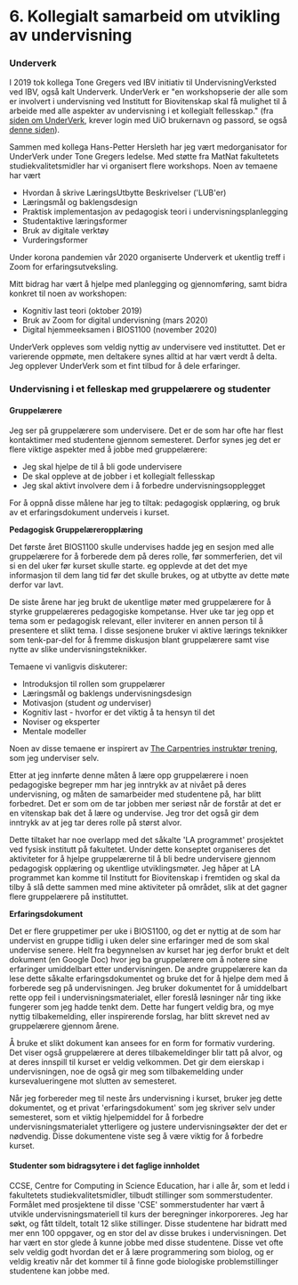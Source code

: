 <!-- !split -->
<!-- jupyter-book 06_mappe.md -->
# 6. Kollegialt samarbeid om utvikling av undervisning

### Underverk

I 2019 tok kollega Tone Gregers ved IBV initiativ til UndervisningVerksted ved IBV,
også kalt Underverk. UnderVerk er
"en workshopserie der alle som er involvert i undervisning
ved Institutt for Biovitenskap skal få mulighet til å arbeide med
alle aspekter av undervisning i et kollegialt fellesskap."
(fra [siden om UnderVerk](https://www.uio.no/for-ansatte/enhetssider/mn/ibv/underverk/,), krever login med UiO brukernavn og passord, se også [denne siden](https://www.mn.uio.no/kurt/undervisningsutvikling/underverk)).

Sammen med kollega Hans-Petter Hersleth har jeg vært medorganisator for UnderVerk
under Tone Gregers ledelse.
Med støtte fra MatNat fakultetets studiekvalitetsmidler har vi organisert
flere workshops.
Noen av temaene har vært

* Hvordan å skrive LæringsUtbytte Beskrivelser ('LUB'er)
* Læringsmål og baklengsdesign
* Praktisk implementasjon av pedagogisk teori i undervisningsplanlegging
* Studentaktive læringsformer
* Bruk av digitale verktøy
* Vurderingsformer

Under korona pandemien vår 2020 organiserte Underverk et ukentlig treff i Zoom
for erfaringsutveksling.

Mitt bidrag har vært å hjelpe med planlegging og gjennomføring,
samt bidra konkret til noen av workshopen:

* Kognitiv last teori (oktober 2019)
* Bruk av Zoom for digital undervisning (mars 2020)
* Digital hjemmeeksamen i BIOS1100 (november 2020)

UnderVerk oppleves som veldig nyttig av undervisere ved instituttet.
Det er varierende oppmøte, men deltakere synes alltid at har vært verdt å delta.
Jeg opplever UnderVerk som et fint tilbud for å dele erfaringer.

### Undervisning i et felleskap med gruppelærere og studenter

#### Gruppelærere

Jeg ser på gruppelærere som undervisere.
Det er de som har ofte har flest kontaktimer med studentene gjennom semesteret.
Derfor synes jeg det er flere viktige aspekter med å jobbe med gruppelærere:

* Jeg skal hjelpe de til å bli gode undervisere
* De skal oppleve at de jobber i et kollegialt fellesskap
* Jeg skal aktivt involvere dem i å forbedre undervisningsopplegget

For å oppnå disse målene har jeg to tiltak:
pedagogisk opplæring, og bruk av et erfaringsdokument underveis i kurset.

**Pedagogisk Gruppelæreropplæring**

Det første året BIOS1100 skulle undervises hadde jeg en sesjon med alle gruppelærere
for å forberede dem på deres rolle, før sommerferien,
det vil si en del uker før kurset skulle starte.
eg opplevde at det det mye informasjon til dem lang tid før det skulle brukes,
og at utbytte av dette møte derfor var lavt.

De siste årene har jeg brukt de ukentlige møter med gruppelærere
for å styrke gruppelæreres pedagogiske kompetanse.
Hver uke tar jeg opp et tema som er pedagogisk relevant,
eller inviterer en annen person til å presentere et slikt tema.
I disse sesjonene bruker vi aktive lærings teknikker som tenk-par-del
for å fremme diskusjon blant gruppelærere samt vise nytte av slike undervisningsteknikker.

Temaene vi vanligvis diskuterer:

* Introduksjon til rollen som gruppelærer
* Læringsmål og baklengs undervisningsdesign
* Motivasjon (student *og* underviser)
* Kognitiv last - hvorfor er det viktig å ta hensyn til det
* Noviser og eksperter
* Mentale modeller

Noen av disse temaene er inspirert av
[The Carpentries instruktør trening](https://carpentries.github.io/instructor-training/),
som jeg underviser selv.

Etter at jeg innførte denne måten å lære opp gruppelærere
i noen pedagogiske begreper mm har jeg inntrykk av at nivået på deres undervisning,
og måten de samarbeider med studentene på, har blitt forbedret.
Det er som om de tar jobben mer seriøst når de forstår at det er en vitenskap
bak det å lære og undervise.
Jeg tror det også gir dem inntrykk av at jeg tar deres rolle på størst alvor.

Dette tiltaket har noe overlapp med det såkalte 'LA programmet' prosjektet
ved fysisk institutt på fakultetet.
Under dette konseptet organiseres det aktiviteter
for å hjelpe gruppelærerne til å bli bedre undervisere
gjennom pedagogisk opplæring og ukentlige utviklingsmøter.
Jeg håper at LA programmet kan komme til Institutt for Biovitenskap
i fremtiden og skal da tilby å slå dette sammen med mine aktiviteter
på området, slik at det gagner flere gruppelærere på instituttet.

**Erfaringsdokument**
<div id="erfaringsdokument"></div>

Det er flere gruppetimer per uke i BIOS1100, og det er nyttig at de som har undervist en gruppe tidlig i uken deler sine erfaringer med de som skal undervise senere.
Helt fra begynnelsen av kurset har jeg derfor brukt et delt dokument (en Google Doc)
hvor jeg ba gruppelærere om å notere sine erfaringer umiddelbart etter undervisningen.
De andre gruppelærere kan da lese dette såkalte erfaringsdokumentet
og bruke det for å hjelpe dem med å forberede seg på undervisningen.
Jeg bruker dokumentet for å umiddelbart rette opp feil i undervisningsmaterialet,
eller foreslå løsninger når ting ikke fungerer som jeg hadde tenkt dem.
Dette har fungert veldig bra, og mye nyttig tilbakemelding,
eller inspirerende forslag,
har blitt skrevet ned av gruppelærere gjennom årene.

Å bruke et slikt dokument kan ansees for en form for formativ vurdering.
Det viser også gruppelærere at deres tilbakemeldinger blir tatt på alvor,
og at deres innspill til kurset er veldig velkommen.
Det gir dem eierskap i undervisningen,
noe de også gir meg som tilbakemelding under kursevalueringene mot
slutten av semesteret.

Når jeg forbereder meg til neste års undervisning i kurset, bruker jeg dette
dokumentet, og et privat 'erfaringsdokument'
som jeg skriver selv under semesteret, som et viktig hjelpemiddel
for å forbedre undervisningsmaterialet ytterligere og justere
undervisningsøkter der det er nødvendig.
Disse dokumentene viste seg å være viktig for å forbedre kurset.

#### Studenter som bidragsytere i det faglige innholdet

CCSE, Centre for Computing in Science Education,
har i alle år, som et ledd i fakultetets studiekvalitetsmidler,
tilbudt stillinger som sommerstudenter.
Formålet med prosjektene til disse 'CSE' sommerstudenter har vært
å utvikle undervisningsmateriell til kurs der beregninger inkorporeres.
Jeg har søkt, og fått tildelt, totalt 12 slike stillinger.
Disse studentene har bidratt med mer enn 100 oppgaver,
og en stor del av disse brukes i undervisningen.
Det har vært en stor glede å kunne jobbe med disse studentene.
Disse vet ofte selv veldig godt hvordan det er å lære programmering som biolog,
og er veldig kreativ når det kommer til å finne gode biologiske
problemstillinger studentene kan jobbe med.

